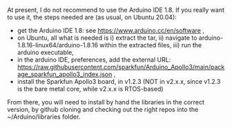 At present, I do not recommend to use the Arduino IDE 1.8. If you really want to use it, the steps needed are (as usual, on Ubuntu 20.04):

- get the Arduino IDE 1.8: see https://www.arduino.cc/en/software ,
- on Ubuntu, all what is needed is i) extract the tar, ii) navigate to arduino-1.8.16-linux64/arduino-1.8.16 within the extracted files, iii) run the arduino executable,
- in the arduino IDE, preferences, add the external URL: https://raw.githubusercontent.com/sparkfun/Arduino_Apollo3/main/package_sparkfun_apollo3_index.json ,
- install the Sparkfun Apollo3 board, in v1.2.3 (NOT in v2.x.x, since v1.2.3 is the bare metal core, while v2.x.x is RTOS-based)

From there, you will need to install by hand the libraries in the correct version, by github cloning and checking out the right repos into the ~/Arduino/libraries folder.